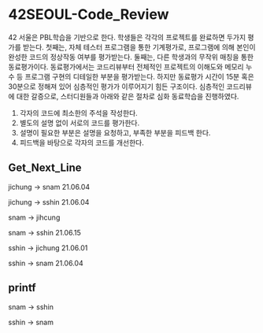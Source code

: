 # 42SEOUL-Code_Review

42 서울은 PBL학습을 기반으로 한다. 학생들은 각각의 프로젝트를 완료하면 두가지 평가를 받는다. 첫째는, 자체 테스터 프로그램을 통한 기계평가로, 프로그램에 의해 본인이 완성한 코드의 정상작동 여부를 평가받는다. 둘째는, 다른 학생과의 무작위 매칭을 통한 동료평가이다. 동료평가에서는 코드리뷰부터 전체적인 프로젝트의 이해도와 메모리 누수 등 프로그램 구현의 디테일한 부분을 평가받는다. 하지만 동료평가 시간이 15분 혹은 30분으로 정해져 있어 심층적인 평가가 이루어지기 힘든 구조이다. 심층적인 코드리뷰에 대한 갈증으로, 스터디원들과 아래와 같은 절차로 심화 동료학습을 진행하였다.

1. 각자의 코드에 최소한의 주석을 작성한다.
2. 별도의 설명 없이 서로의 코드를 평가한다.
3. 설명이 필요한 부분은 설명을 요청하고, 부족한 부분을 피드백 한다.
4. 피드백을 바탕으로 각자의 코드를 개선한다.

## Get_Next_Line
jichung -> snam 21.06.04

jichung -> sshin 21.06.04

snam -> jihcung

snam -> sshin 21.06.15

sshin -> jichung 21.06.01

sshin -> snam 21.06.04

## printf
snam -> sshin

sshin -> snam
